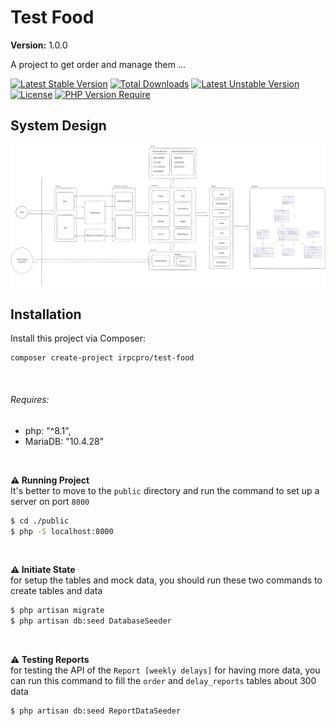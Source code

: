 <h1>Test Food</h1>

**Version:**
<span>1.0.0</span>

<p>A project to get order and manage them ...</p>

[![Latest Stable Version](http://poser.pugx.org/irpcpro/test-food/v)](https://packagist.org/packages/irpcpro/test-food) [![Total Downloads](http://poser.pugx.org/irpcpro/test-food/downloads)](https://packagist.org/packages/irpcpro/test-food) [![Latest Unstable Version](http://poser.pugx.org/irpcpro/test-food/v/unstable)](https://packagist.org/packages/irpcpro/test-food) [![License](http://poser.pugx.org/irpcpro/test-food/license)](https://packagist.org/packages/irpcpro/test-food) [![PHP Version Require](http://poser.pugx.org/irpcpro/test-food/require/php)](https://packagist.org/packages/irpcpro/test-food)

<h2>System Design</h2>

![Test-Food](./DEVELOPMENT/system%20design/system-design.png)


<h2>Installation</h2>


Install this project via Composer:
```
composer create-project irpcpro/test-food
```
<br/>
<h6>Requires:</h6>

<ul>
    <li>php: "^8.1",</li>
    <li>MariaDB: "10.4.28"</li>
</ul>
<br/>

<b>:warning: Running Project</b><br/>
It's better to move to the `public` directory and run the command to set up a server on port `8000`
```bash
$ cd ./public
$ php -S localhost:8000
```
<br/>

<b>:warning: Initiate State</b><br/>
for setup the tables and mock data, you should run these two commands to create tables and data
```bash
$ php artisan migrate
$ php artisan db:seed DatabaseSeeder
```
<br/>

<b>:warning: Testing Reports</b><br/>
for testing the API of the `Report [weekly delays]` for having more data, you can run this command to fill the `order` and `delay_reports` tables about 300 data
```bash
$ php artisan db:seed ReportDataSeeder
```

